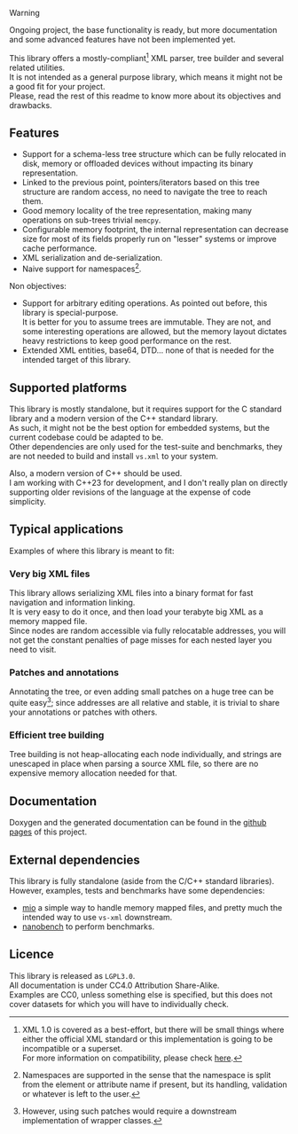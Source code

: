 > [!WARNING]  
> Ongoing project, the base functionality is ready, but more documentation and some advanced features have not been implemented yet.


This library offers a mostly-compliant[^1] XML parser, tree builder and several related utilities.  
It is not intended as a general purpose library, which means it might not be a good fit for your project.  
Please, read the rest of this readme to know more about its objectives and drawbacks.

## Features

- Support for a schema-less tree structure which can be fully relocated in disk, memory or offloaded devices without impacting its binary representation.
- Linked to the previous point, pointers/iterators based on this tree structure are random access, no need to navigate the tree to reach them.
- Good memory locality of the tree representation, making many operations on sub-trees trivial `memcpy`.
- Configurable memory footprint, the internal representation can decrease size for most of its fields properly run on "lesser" systems or improve cache performance.
- XML serialization and de-serialization.
- Naive support for namespaces[^2].

Non objectives:

- Support for arbitrary editing operations. As pointed out before, this library is special-purpose.  
  It is better for you to assume trees are immutable. They are not, and some interesting operations are allowed, but the memory layout dictates heavy restrictions to keep good performance on the rest.
- Extended XML entities, base64, DTD... none of that is needed for the intended target of this library.

## Supported platforms

This library is mostly standalone, but it requires support for the C standard library and a modern version of the C++ standard library.  
As such, it might not be the best option for embedded systems, but the current codebase could be adapted to be.  
Other dependencies are only used for the test-suite and benchmarks, they are not needed to build and install `vs.xml` to your system.

Also, a modern version of C++ should be used.  
I am working with C++23 for development, and I don't really plan on directly supporting older revisions of the language at the expense of code simplicity.  

## Typical applications

Examples of where this library is meant to fit:

### Very big XML files

This library allows serializing XML files into a binary format for fast navigation and information linking.  
It is very easy to do it once, and then load your terabyte big XML as a memory mapped file.  
Since nodes are random accessible via fully relocatable addresses, you will not get the constant penalties of page misses for each nested layer you need to visit.  

### Patches and annotations

Annotating the tree, or even adding small patches on a huge tree can be quite easy[^3]; since addresses are all relative and stable, it is trivial to share your annotations or patches with others.

### Efficient tree building

Tree building is not heap-allocating each node individually, and strings are unescaped in place when parsing a source XML file, so there are no expensive memory allocation needed for that.

## Documentation

Doxygen and the generated documentation can be found in the [github pages](https://lazy-eggplant.github.io/vs.xml/next/) of this project.


## External dependencies

This library is fully standalone (aside from the C/C++ standard libraries).  
However, examples, tests and benchmarks have some dependencies:
- [mio](https://github.com/StrikerX3/mio) a simple way to handle memory mapped files, and pretty much the intended way to use `vs-xml` downstream.
- [nanobench](https://github.com/martinus/nanobench) to perform benchmarks.

## Licence

This library is released as `LGPL3.0`.  
All documentation is under CC4.0 Attribution Share-Alike.  
Examples are CC0, unless something else is specified, but this does not cover datasets for which you will have to individually check.

[^1]: XML 1.0 is covered as a best-effort, but there will be small things where either the official XML standard or this implementation is going to be incompatible or a superset.  
      For more information on compatibility, please check [here](./docs/features.md).
[^2]: Namespaces are supported in the sense that the namespace is split from the element or attribute name if present, but its handling, validation or whatever is left to the user.

[^3]: However, using such patches would require a downstream implementation of wrapper classes.